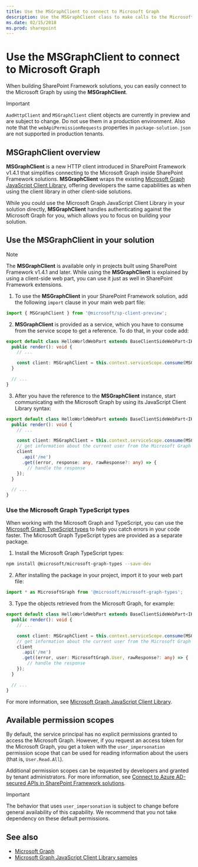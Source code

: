 ```yaml
---
title: Use the MSGraphClient to connect to Microsoft Graph
description: Use the MSGraphClient class to make calls to the Microsoft Graph REST API.
ms.date: 02/15/2018
ms.prod: sharepoint
---
```


# Use the MSGraphClient to connect to Microsoft Graph

When building SharePoint Framework solutions, you can easily connect to the Microsoft Graph by using the **MSGraphClient**.

> [!IMPORTANT]
> `AadHttpClient` and `MSGraphClient` client objects are currently in preview and are subject to change. Do not use them in a production environment. Also note that the `webApiPermissionRequests` properties in `package-solution.json` are not supported in production tenants.

## MSGraphClient overview

**MSGraphClient** is a new HTTP client introduced in SharePoint Framework v1.4.1 that simplifies connecting to the Microsoft Graph inside SharePoint Framework solutions. **MSGraphClient** wraps the existing [Microsoft Graph JavaScript Client Library](https://www.npmjs.com/package/@microsoft/microsoft-graph-client), offering developers the same capabilities as when using the client library in other client-side solutions. 

While you could use the Microsoft Graph JavaScript Client Library in your solution directly, **MSGraphClient** handles authenticating against the Microsoft Graph for you, which allows you to focus on building your solution.

## Use the MSGraphClient in your solution

> [!NOTE]
> The **MSGraphClient** is available only in projects built using SharePoint Framework v1.4.1 and later. While using the **MSGraphClient** is explained by using a client-side web part, you can use it just as well in SharePoint Framework extensions.

1. To use the **MSGraphClient** in your SharePoint Framework solution, add the following `import` clause in your main web part file:

  ```typescript
  import { MSGraphClient } from '@microsoft/sp-client-preview';
  ```

2. **MSGraphClient** is provided as a service, which you have to consume from the service scope to get a reference. To do that, in your code add:

  ```typescript
  export default class HelloWorldWebPart extends BaseClientSideWebPart<IHelloWorldWebPartProps> {
    public render(): void {
      // ...

      const client: MSGraphClient = this.context.serviceScope.consume(MSGraphClient.serviceKey);
    }

    // ...
  }
  ```

3. After you have the reference to the **MSGraphClient** instance, start communicating with the Microsoft Graph by using its JavaScript Client Library syntax:

  ```typescript
  export default class HelloWorldWebPart extends BaseClientSideWebPart<IHelloWorldWebPartProps> {
    public render(): void {
      // ...

      const client: MSGraphClient = this.context.serviceScope.consume(MSGraphClient.serviceKey);
      // get information about the current user from the Microsoft Graph
      client
        .api('/me')
        .get((error, response: any, rawResponse?: any) => {
          // handle the response
      });
    }

    // ...
  }
  ```

### Use the Microsoft Graph TypeScript types

When working with the Microsoft Graph and TypeScript, you can use the [Microsoft Graph TypeScript types](https://www.npmjs.com/package/@microsoft/microsoft-graph-types) to help you catch errors in your code faster. The Microsoft Graph TypeScript types are provided as a separate package.

1. Install the Microsoft Graph TypeScript types:

  ```sh
  npm install @microsoft/microsoft-graph-types --save-dev
  ```

2. After installing the package in your project, import it to your web part file:

  ```typescript
  import * as MicrosoftGraph from '@microsoft/microsoft-graph-types';
  ```

3. Type the objects retrieved from the Microsoft Graph, for example:

  ```typescript
  export default class HelloWorldWebPart extends BaseClientSideWebPart<IHelloWorldWebPartProps> {
    public render(): void {
      // ...

      const client: MSGraphClient = this.context.serviceScope.consume(MSGraphClient.serviceKey);
      // get information about the current user from the Microsoft Graph
      client
        .api('/me')
        .get((error, user: MicrosoftGraph.User, rawResponse?: any) => {
          // handle the response
      });
    }

    // ...
  }
  ```

For more information, see [Microsoft Graph JavaScript Client Library](https://www.npmjs.com/package/@microsoft/microsoft-graph-client).

## Available permission scopes

By default, the service principal has no explicit permissions granted to access the Microsoft Graph. However, if you request an access token for the Microsoft Graph, you get a token with the `user_impersonation` permission scope that can be used for reading information about the users (that is, `User.Read.All`).

Additional permission scopes can be requested by developers and granted by tenant administrators. For more information, see [Connect to Azure AD-secured APIs in SharePoint Framework solutions](./use-aadhttpclient.md).

> [!IMPORTANT]
> The behavior that uses `user_impersonation` is subject to change before general availability of this capability.  We recommend that you not take dependency on these default permissions.

## See also

- [Microsoft Graph](https://graph.microsoft.com)
- [Microsoft Graph JavaScript Client Library samples](https://github.com/microsoftgraph/msgraph-sdk-javascript/tree/master/samples)